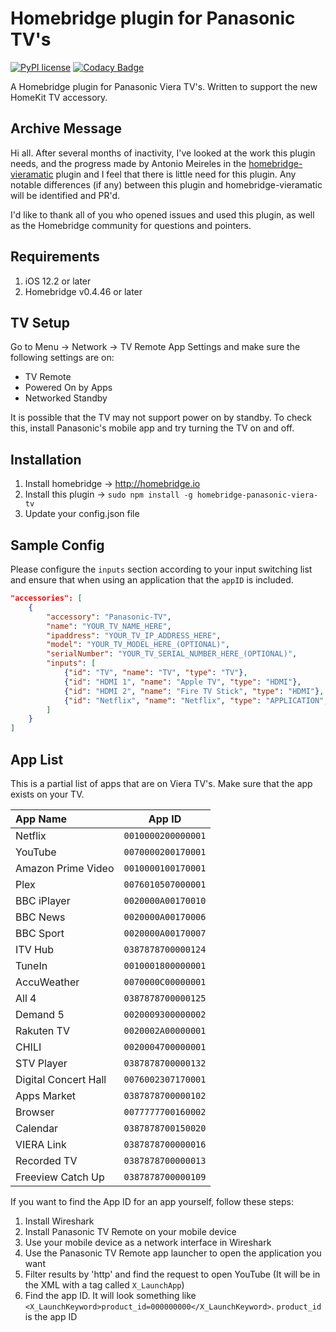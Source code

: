 # Homebridge plugin for Panasonic TV's

[![PyPI license](https://img.shields.io/pypi/l/ansicolortags.svg)](https://pypi.python.org/pypi/ansicolortags/)
[![Codacy Badge](https://api.codacy.com/project/badge/Grade/313c17eb1c1145f085e7ecc1ce1c993e)](https://app.codacy.com/app/g30r93g/homebridge-panasonic?utm_source=github.com&utm_medium=referral&utm_content=g30r93g/homebridge-panasonic&utm_campaign=Badge_Grade_Dashboard)

A Homebridge plugin for Panasonic Viera TV's. Written to support the new HomeKit TV accessory.


## Archive Message

Hi all. After several months of inactivity, I've looked at the work this plugin needs, and the progress made by Antonio Meireles in the [homebridge-vieramatic](https://github.com/AntonioMeireles/homebridge-vieramatic) plugin and I feel that there is little need for this plugin. Any notable differences (if any) between this plugin and homebridge-vieramatic will be identified and PR'd.

I'd like to thank all of you who opened issues and used this plugin, as well as the Homebridge community for questions and pointers.

## Requirements

1.  iOS 12.2 or later
2.  Homebridge v0.4.46 or later

## TV Setup
Go to Menu -> Network -> TV Remote App Settings and make sure the following settings are on:

*   TV Remote
*   Powered On by Apps
*   Networked Standby

It is possible that the TV may not support power on by standby. To check this, install Panasonic's mobile app and try turning the TV on and off.

## Installation

1.  Install homebridge -> <http://homebridge.io>
2.  Install this plugin -> `sudo npm install -g homebridge-panasonic-viera-tv`
3.  Update your config.json file

## Sample Config

Please configure the `inputs` section according to your input switching list and ensure that when using an application that the `appID` is included.

``` JSON
"accessories": [
    {
        "accessory": "Panasonic-TV",
        "name": "YOUR_TV_NAME_HERE",
        "ipaddress": "YOUR_TV_IP_ADDRESS_HERE",
        "model": "YOUR_TV_MODEL_HERE_(OPTIONAL)",
        "serialNumber": "YOUR_TV_SERIAL_NUMBER_HERE_(OPTIONAL)",
        "inputs": [
            {"id": "TV", "name": "TV", "type": "TV"},
            {"id": "HDMI 1", "name": "Apple TV", "type": "HDMI"},
            {"id": "HDMI 2", "name": "Fire TV Stick", "type": "HDMI"},
            {"id": "Netflix", "name": "Netflix", "type": "APPLICATION", "appID": "0010000200000001"}
        ]
    }
]
```

## App List

This is a partial list of apps that are on Viera TV's. Make sure that the app exists on your TV.

|App Name|App ID|
|:---|:---------------:|
|Netflix|`0010000200000001`|
|YouTube|`0070000200170001`|
|Amazon Prime Video|`0010000100170001`|
|Plex|`0076010507000001`|
|BBC iPlayer|`0020000A00170010`|
|BBC News|`0020000A00170006`|
|BBC Sport|`0020000A00170007`|
|ITV Hub|`0387878700000124`|
|TuneIn|`0010001800000001`|
|AccuWeather|`0070000C00000001`|
|All 4|`0387878700000125`|
|Demand 5|`0020009300000002`|
|Rakuten TV|`0020002A00000001`|
|CHILI|`0020004700000001`|
|STV Player|`0387878700000132`|
|Digital Concert Hall|`0076002307170001`|
|Apps Market|`0387878700000102`|
|Browser|`0077777700160002`|
|Calendar|`0387878700150020`|
|VIERA Link|`0387878700000016`|
|Recorded TV|`0387878700000013`|
|Freeview Catch Up|`0387878700000109`|

If you want to find the App ID for an app yourself, follow these steps:

1.  Install Wireshark
2.  Install Panasonic TV Remote on your mobile device
3.  Use your mobile device as a network interface in Wireshark
4.  Use the Panasonic TV Remote app launcher to open the application you want
5.  Filter results by 'http' and find the request to open YouTube (It will be in the XML with a tag called `X_LaunchApp`)
6.  Find the app ID. It will look something like `<X_LaunchKeyword>product_id=000000000</X_LaunchKeyword>`. `product_id` is the app ID
